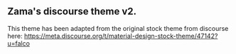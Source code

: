 ## Zama's discourse theme v2.

This theme has been adapted from the original stock theme from discourse here: https://meta.discourse.org/t/material-design-stock-theme/47142?u=falco

